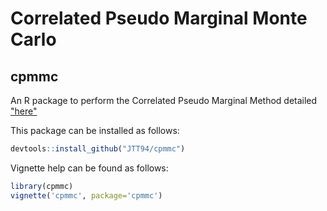 
# Correlated Pseudo Marginal Monte Carlo
## cpmmc

An R package to perform the Correlated Pseudo Marginal Method detailed ["here"](https://arxiv.org/abs/1511.04992)

This package can be installed as follows:

```R
devtools::install_github("JTT94/cpmmc")
```

Vignette help can be found as follows:

```R
library(cpmmc)
vignette('cpmmc', package='cpmmc')
```

